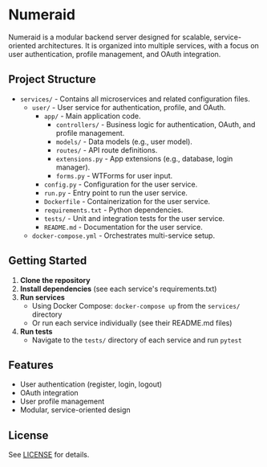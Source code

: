 # Numeraid

Numeraid is a modular backend server designed for scalable, service-oriented architectures. It is organized into multiple services, with a focus on user authentication, profile management, and OAuth integration.

## Project Structure

- `services/` - Contains all microservices and related configuration files.
  - `user/` - User service for authentication, profile, and OAuth.
    - `app/` - Main application code.
      - `controllers/` - Business logic for authentication, OAuth, and profile management.
      - `models/` - Data models (e.g., user model).
      - `routes/` - API route definitions.
      - `extensions.py` - App extensions (e.g., database, login manager).
      - `forms.py` - WTForms for user input.
    - `config.py` - Configuration for the user service.
    - `run.py` - Entry point to run the user service.
    - `Dockerfile` - Containerization for the user service.
    - `requirements.txt` - Python dependencies.
    - `tests/` - Unit and integration tests for the user service.
    - `README.md` - Documentation for the user service.
  - `docker-compose.yml` - Orchestrates multi-service setup.

## Getting Started

1. **Clone the repository**
2. **Install dependencies** (see each service's requirements.txt)
3. **Run services**
   - Using Docker Compose: `docker-compose up` from the `services/` directory
   - Or run each service individually (see their README.md files)
4. **Run tests**
   - Navigate to the `tests/` directory of each service and run `pytest`

## Features
- User authentication (register, login, logout)
- OAuth integration
- User profile management
- Modular, service-oriented design

## License
See [LICENSE](LICENSE) for details.
